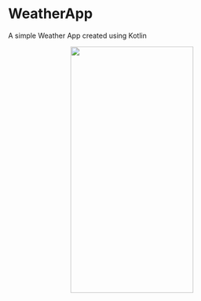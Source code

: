 # WeatherApp
A simple Weather App created using Kotlin
<p align="center">
  <img src="https://github.com/xryar/WeatherApp/assets/96641670/b5f37ed8-268c-46dd-9de6-e45d68800dbb"  width="250" height="500">
</p>
